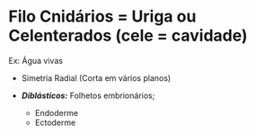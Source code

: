 # Filo Cnidários = Uriga ou Celenterados (cele = cavidade)

Ex: Água vivas

- Simetria Radial (Corta em vários planos)

- ***Diblásticos:*** Folhetos embrionários; 
	- Endoderme
	- Ectoderme
